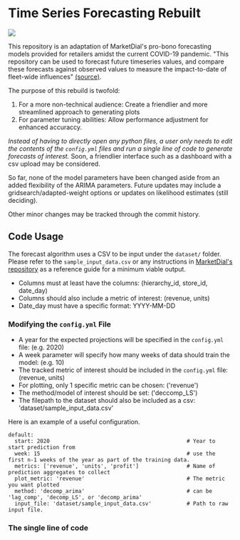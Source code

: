 # Time Series Forecasting Rebuilt 

![](https://raw.githubusercontent.com/tykiww/timeseries-impacted-projections/master/Output/2020_projections_decomp_LS_0.png)

This repository is an adaptation of MarketDial's pro-bono forecasting models provided for retailers amidst the current COVID-19 pandemic. "This repository can be used to forecast future timeseries values, and compare these forecasts against observed values to measure the impact-to-date of fleet-wide influences" [(source)](https://github.com/gkropf/timeseries-impacted-projections).

The purpose of this rebuild is twofold:
  1) For a more non-technical audience: Create a friendlier and more streamlined approach to generating plots
  2) For parameter tuning abilities: Allow performance adjustment for enhanced accuraccy.

*Instead of having to directly open any python files, a user only needs to edit the contents of the `config.yml` files and run a single line of code to generate forecasts of interest.* Soon, a friendlier interface such as a dashboard with a csv upload may be considered.

So far, none of the model parameters have been changed aside from an added flexibility of the ARIMA parameters. Future updates may include a gridsearch/adapted-weight options or updates on likelihood estimates (still deciding).

Other minor changes may be tracked through the commit history.

## Code Usage

The forecast algorithm uses a CSV to be input under the `dataset/` folder. Please refer to the `sample_input_data.csv` or any instructions in [MarketDial's repository](https://github.com/gkropf/timeseries-impacted-projections) as a reference guide for a minimum viable output.

- Columns must at least have the columns: (hierarchy_id, store_id, date_day)
- Columns should also include a metric of interest: (revenue, units)
- Date_day must have a specific format: YYYY-MM-DD

### Modifying the `config.yml` File


- A year for the expected projections will be specified in the `config.yml` file: (e.g. 2020)
- A week parameter will specify how many weeks of data should train the model: (e.g. 10)
- The tracked metric of interest should be included in the `config.yml` file: (revenue, units)
- For plotting, only 1 specific metric can be chosen: ('revenue')
- The method/model of interest should be set: ('deccomp_LS')
- The filepath to the dataset should also be included as a csv: 'dataset/sample_input_data.csv'

Here is an example of a useful configuration.

```
default:
  start: 2020                                           # Year to start prediction from
  week: 15                                              # use the first n-1 weeks of the year as part of the training data.
  metrics: ['revenue', 'units', 'profit']               # Name of prediction aggregates to collect
  plot_metric: 'revenue'                                # The metric you want plotted
  method: 'decomp_arima'                                # can be 'lag_comp', 'decomp_LS', or 'decomp_arima'
  input_file: 'dataset/sample_input_data.csv'           # Path to raw input file.
```


### The single line of code

```

```
